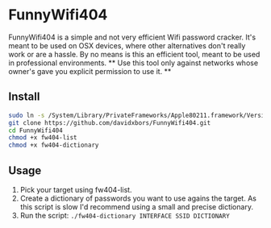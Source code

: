 # FunnyWifi404

FunnyWifi404 is a simple and not very efficient Wifi password cracker.
It's meant to be used on OSX devices, where other alternatives don't really work or are a hassle.
By no means is this an efficient tool, meant to be used in professional environments.
** Use this tool only against networks whose owner's gave you explicit permission to use it. **

## Install

```bash
sudo ln -s /System/Library/PrivateFrameworks/Apple80211.framework/Versions/Current/Resources/airport /usr/local/bin/airport
git clone https://github.com/davidxbors/FunnyWifi404.git
cd FunnyWifi404
chmod +x fw404-list
chmod +x fw404-dictionary
```

## Usage 

1. Pick your target using fw404-list.
1. Create a dictionary of passwords you want to use agains the target.
As this script is slow I'd recommend using a small and precise dictionary.
1. Run the script: `./fw404-dictionary INTERFACE SSID DICTIONARY`
